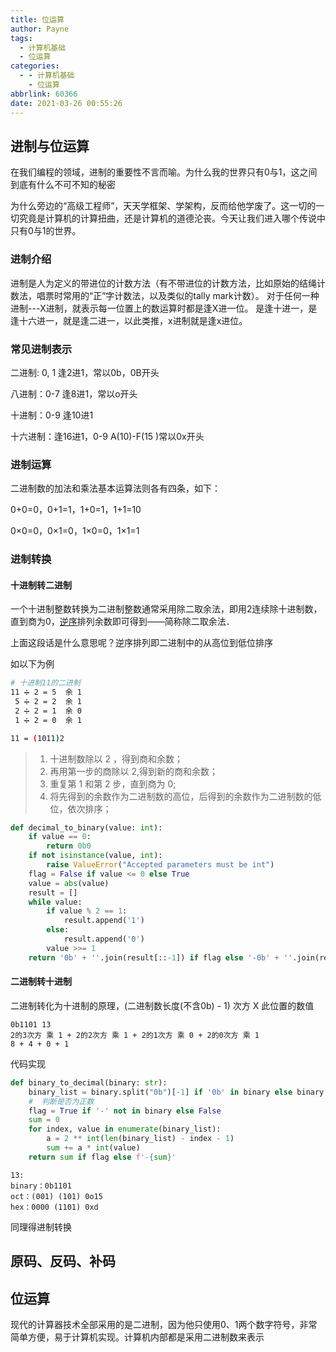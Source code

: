 ```yaml
---
title: 位运算
author: Payne
tags:
  - 计算机基础
  - 位运算
categories:
  - - 计算机基础
    - 位运算
abbrlink: 60366
date: 2021-03-26 00:55:26
---
```


## 进制与位运算

在我们编程的领域，进制的重要性不言而喻。为什么我的世界只有0与1，这之间到底有什么不可不知的秘密

为什么旁边的“高级工程师”，天天学框架、学架构，反而给他学废了。这一切的一切究竟是计算机的计算扭曲，还是计算机的道德沦丧。今天让我们进入哪个传说中只有0与1的世界。

<!--more-->

### 进制介绍

进制是人为定义的带进位的计数方法（有不带进位的计数方法，比如原始的结绳计数法，唱票时常用的“正”字计数法，以及类似的tally mark计数）。 对于任何一种进制---X进制，就表示每一位置上的数运算时都是逢X进一位。
是逢十进一，是逢十六进一，就是逢二进一，以此类推，x进制就是逢x进位。

### 常见进制表示

二进制: 0, 1 逢2进1，常以0b，0B开头

八进制：0-7 逢8进1，常以o开头

十进制：0-9 逢10进1

十六进制：逢16进1，0-9 A(10)-F(15 )常以0x开头

### 进制运算

二进制数的加法和乘法基本运算法则各有四条，如下：

0+0=0，0+1=1，1+0=1，1+1=10

0×0=0，0×1=0，1×0=0，1×1=1

### 进制转换

#### 十进制转二进制

一个十进制整数转换为二进制整数通常采用除二取余法，即用2连续除十进制数，直到商为0，[逆序](https://baike.baidu.com/item/逆序)排列余数即可得到――简称除二取余法．

上面这段话是什么意思呢？逆序排列即二进制中的从高位到低位排序

如以下为例

```sh
# 十进制11的二进制
11 ➗ 2 = 5 	余 1
 5 ➗ 2 = 2  余 1
 2 ➗ 2 = 1  余 0 
 1 ➗ 2 = 0  余 1

11 = (1011)2
```

> 1. 十进制数除以 2 ，得到商和余数；
> 2. 再用第一步的商除以 2,得到新的商和余数；
> 3. 重复第 1 和第 2 步，直到商为 0;
> 4. 将先得到的余数作为二进制数的高位，后得到的余数作为二进制数的低位，依次排序；

```python
def decimal_to_binary(value: int):
    if value == 0:
        return 0b0
    if not isinstance(value, int):
        raise ValueError("Accepted parameters must be int")
    flag = False if value <= 0 else True
    value = abs(value)
    result = []
    while value:
        if value % 2 == 1:
            result.append('1')
        else:
            result.append('0')
        value >>= 1
    return '0b' + ''.join(result[::-1]) if flag else '-0b' + ''.join(result[::-1])
```

#### 二进制转十进制

二进制转化为十进制的原理，(二进制数长度(不含0b) - 1) 次方 X 此位置的数值

```
0b1101 13
2的3次方 乘 1 + 2的2次方 乘 1 + 2的1次方 乘 0 + 2的0次方 乘 1
8 + 4 + 0 + 1
```

代码实现

```python
def binary_to_decimal(binary: str):
    binary_list = binary.split("0b")[-1] if '0b' in binary else binary
    #  判断是否为正数
    flag = True if '-' not in binary else False
    sum = 0
    for index, value in enumerate(binary_list):
        a = 2 ** int(len(binary_list) - index - 1)
        sum += a * int(value)
    return sum if flag else f'-{sum}'
```

```
13: 
binary：0b1101 
oct：(001) (101) 0o15
hex：0000 (1101) 0xd
```

同理得进制转换

## 原码、反码、补码

## 位运算

现代的计算器技术全部采用的是二进制，因为他只使用0、1两个数字符号，非常简单方便，易于计算机实现。计算机内部都是采用二进制数来表示



